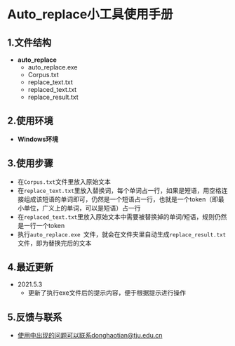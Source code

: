 # Auto_replace小工具使用手册

## 1.文件结构

- **auto_replace**
  - auto_replace.exe 
  - Corpus.txt
  - replace_text.txt
  - replaced_text.txt
  - replace_result.txt

## 2.使用环境

- **Windows环境**

## 3.使用步骤

- 在`Corpus.txt`文件里放入原始文本
- 在`replace_text.txt`里放入替换词，每个单词占一行，如果是短语，用空格连接组成该短语的单词即可，仍然是一个短语占一行，也就是一个token（即最小单位，广义上的单词，可以是短语）占一行
- 在`replaced_text.txt`里放入原始文本中需要被替换掉的单词/短语，规则仍然是一行一个token
- 执行`auto_replace.exe `文件，就会在文件夹里自动生成`replace_result.txt`文件，即为替换完后的文本

## 4.最近更新

- 2021.5.3
  - 更新了执行exe文件后的提示内容，便于根据提示进行操作

## 5.反馈与联系

- 使用中出现的问题可以联系donghaotian@tju.edu.cn